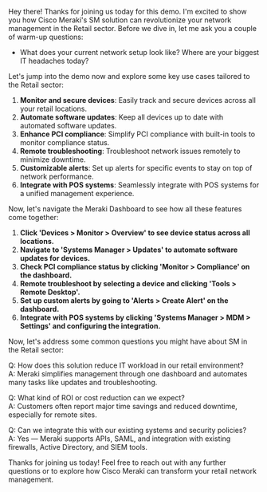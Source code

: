 Hey there! Thanks for joining us today for this demo. I'm excited to show you how Cisco Meraki's SM solution can revolutionize your network management in the Retail sector. Before we dive in, let me ask you a couple of warm-up questions:

- What does your current network setup look like? Where are your biggest IT headaches today?

Let's jump into the demo now and explore some key use cases tailored to the Retail sector:

1. **Monitor and secure devices**: Easily track and secure devices across all your retail locations.
2. **Automate software updates**: Keep all devices up to date with automated software updates.
3. **Enhance PCI compliance**: Simplify PCI compliance with built-in tools to monitor compliance status.
4. **Remote troubleshooting**: Troubleshoot network issues remotely to minimize downtime.
5. **Customizable alerts**: Set up alerts for specific events to stay on top of network performance.
6. **Integrate with POS systems**: Seamlessly integrate with POS systems for a unified management experience.

Now, let's navigate the Meraki Dashboard to see how all these features come together:

1. **Click 'Devices > Monitor > Overview' to see device status across all locations.**
2. **Navigate to 'Systems Manager > Updates' to automate software updates for devices.**
3. **Check PCI compliance status by clicking 'Monitor > Compliance' on the dashboard.**
4. **Remote troubleshoot by selecting a device and clicking 'Tools > Remote Desktop'.**
5. **Set up custom alerts by going to 'Alerts > Create Alert' on the dashboard.**
6. **Integrate with POS systems by clicking 'Systems Manager > MDM > Settings' and configuring the integration.**

Now, let's address some common questions you might have about SM in the Retail sector:

Q: How does this solution reduce IT workload in our retail environment?  
A: Meraki simplifies management through one dashboard and automates many tasks like updates and troubleshooting.

Q: What kind of ROI or cost reduction can we expect?  
A: Customers often report major time savings and reduced downtime, especially for remote sites.

Q: Can we integrate this with our existing systems and security policies?  
A: Yes — Meraki supports APIs, SAML, and integration with existing firewalls, Active Directory, and SIEM tools.

Thanks for joining us today! Feel free to reach out with any further questions or to explore how Cisco Meraki can transform your retail network management.